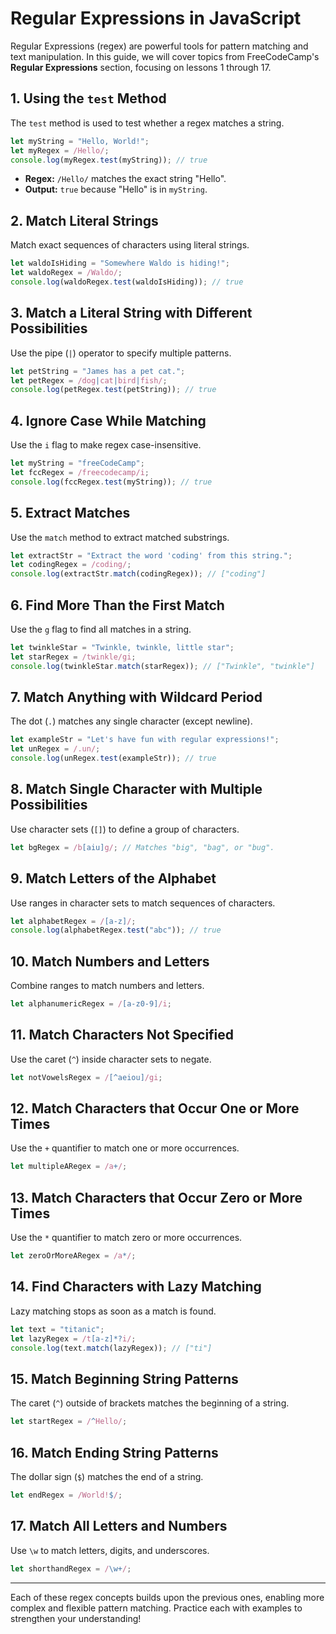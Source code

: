# Regular Expressions in JavaScript

Regular Expressions (regex) are powerful tools for pattern matching and text manipulation. In this guide, we will cover topics from FreeCodeCamp's **Regular Expressions** section, focusing on lessons 1 through 17.

## 1. **Using the `test` Method**

The `test` method is used to test whether a regex matches a string.

```javascript
let myString = "Hello, World!";
let myRegex = /Hello/;
console.log(myRegex.test(myString)); // true
```

- **Regex:** `/Hello/` matches the exact string "Hello".
- **Output:** `true` because "Hello" is in `myString`.

## 2. **Match Literal Strings**

Match exact sequences of characters using literal strings.

```javascript
let waldoIsHiding = "Somewhere Waldo is hiding!";
let waldoRegex = /Waldo/;
console.log(waldoRegex.test(waldoIsHiding)); // true
```

## 3. **Match a Literal String with Different Possibilities**

Use the pipe (`|`) operator to specify multiple patterns.

```javascript
let petString = "James has a pet cat.";
let petRegex = /dog|cat|bird|fish/;
console.log(petRegex.test(petString)); // true
```

## 4. **Ignore Case While Matching**

Use the `i` flag to make regex case-insensitive.

```javascript
let myString = "freeCodeCamp";
let fccRegex = /freecodecamp/i;
console.log(fccRegex.test(myString)); // true
```

## 5. **Extract Matches**

Use the `match` method to extract matched substrings.

```javascript
let extractStr = "Extract the word 'coding' from this string.";
let codingRegex = /coding/;
console.log(extractStr.match(codingRegex)); // ["coding"]
```

## 6. **Find More Than the First Match**

Use the `g` flag to find all matches in a string.

```javascript
let twinkleStar = "Twinkle, twinkle, little star";
let starRegex = /twinkle/gi;
console.log(twinkleStar.match(starRegex)); // ["Twinkle", "twinkle"]
```

## 7. **Match Anything with Wildcard Period**

The dot (`.`) matches any single character (except newline).

```javascript
let exampleStr = "Let's have fun with regular expressions!";
let unRegex = /.un/;
console.log(unRegex.test(exampleStr)); // true
```

## 8. **Match Single Character with Multiple Possibilities**

Use character sets (`[]`) to define a group of characters.

```javascript
let bgRegex = /b[aiu]g/; // Matches "big", "bag", or "bug".
```

## 9. **Match Letters of the Alphabet**

Use ranges in character sets to match sequences of characters.

```javascript
let alphabetRegex = /[a-z]/;
console.log(alphabetRegex.test("abc")); // true
```

## 10. **Match Numbers and Letters**

Combine ranges to match numbers and letters.

```javascript
let alphanumericRegex = /[a-z0-9]/i;
```

## 11. **Match Characters Not Specified**

Use the caret (`^`) inside character sets to negate.

```javascript
let notVowelsRegex = /[^aeiou]/gi;
```

## 12. **Match Characters that Occur One or More Times**

Use the `+` quantifier to match one or more occurrences.

```javascript
let multipleARegex = /a+/;
```

## 13. **Match Characters that Occur Zero or More Times**

Use the `*` quantifier to match zero or more occurrences.

```javascript
let zeroOrMoreARegex = /a*/;
```

## 14. **Find Characters with Lazy Matching**

Lazy matching stops as soon as a match is found.

```javascript
let text = "titanic";
let lazyRegex = /t[a-z]*?i/;
console.log(text.match(lazyRegex)); // ["ti"]
```

## 15. **Match Beginning String Patterns**

The caret (`^`) outside of brackets matches the beginning of a string.

```javascript
let startRegex = /^Hello/;
```

## 16. **Match Ending String Patterns**

The dollar sign (`$`) matches the end of a string.

```javascript
let endRegex = /World!$/;
```

## 17. **Match All Letters and Numbers**

Use `\w` to match letters, digits, and underscores.

```javascript
let shorthandRegex = /\w+/;
```

---

Each of these regex concepts builds upon the previous ones, enabling more complex and flexible pattern matching. Practice each with examples to strengthen your understanding!
